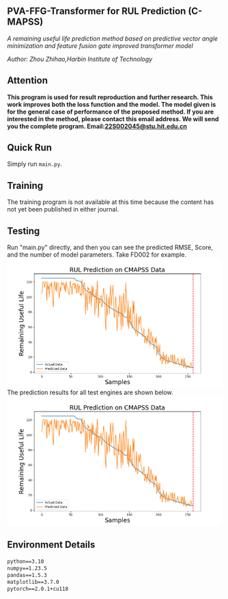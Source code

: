 ## PVA-FFG-Transformer for RUL Prediction (C-MAPSS)
_A remaining useful life prediction method based on predictive vector angle minimization and feature fusion gate improved transformer model_

_Author: Zhou Zhihao,Harbin Institute of Technology_

## Attention
**This program is used for result reproduction and further research.
This work improves both the loss function and the model. The model given is for the general case of performance of the proposed method. 
If you are interested in the method, please contact this email address. We will send you the complete program. 
Email:22S002045@stu.hit.edu.cn**

## Quick Run
Simply run `main.py`. 

## Training
The training program is not available at this time because the content has not yet been published in either journal.

## Testing
Run "main.py" directly, and then you can see the predicted RMSE, Score, and the number of model parameters.
Take FD002 for example.
![FD002_index.png](https://github.com/ZHOUZzhihao/PVA-FFG-Transformer-for-RUL-Prediction/blob/main/FD002_results.png)
The prediction results for all test engines are shown below.
![FD002_results.png](FD002_results.png)

## Environment Details
```
python==3.10
numpy==1.23.5
pandas==1.5.3
matplotlib==3.7.0
pytorch==2.0.1+cu118
```
